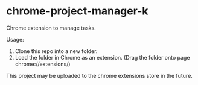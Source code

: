 # chrome-project-manager-k
Chrome extension to manage tasks.

Usage: 
1. Clone this repo into a new folder.
2. Load the folder in Chrome as an extension. (Drag the folder onto page chrome://extensions/)

This project may be uploaded to the chrome extensions store in the future.